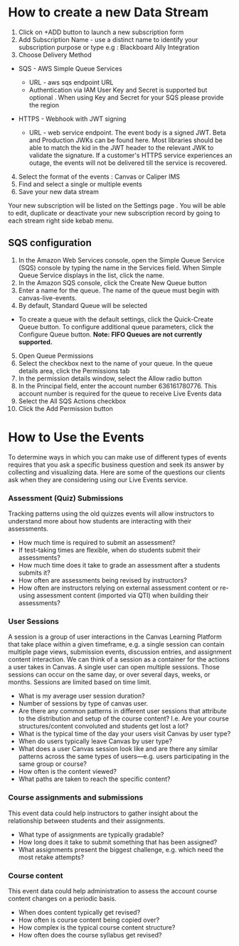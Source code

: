 How to create a new Data Stream
==============

1. Click on +ADD button to launch a new subscription form
2. Add Subscription Name - use a distinct name to identify your subscription purpose or type e.g : Blackboard Ally Integration
3. Choose Delivery Method
* SQS - AWS Simple Queue Services
  * URL - aws sqs endpoint URL
  * Authentication via IAM User Key and Secret is supported but optional . When using Key and Secret for your SQS please provide the region

* HTTPS - Webhook with JWT signing
    * URL - web service endpoint. The event body is a signed JWT. Beta and Production JWKs can be found here. Most libraries should be able to match the kid in the JWT header to the relevant JWK to validate the signature. If a customer's HTTPS service experiences an outage, the events will not be delivered till the service is recovered.
4. Select the format of the events : Canvas or Caliper IMS
5. Find and select a single or multiple events
6. Save your new data stream

Your new subscription will be listed on the Settings page . You will be able to edit, duplicate or deactivate your new subscription record by going to each stream right side kebab menu.

## SQS configuration

1. In the Amazon Web Services console, open the Simple Queue Service (SQS) console by typing the name in the Services field. When Simple Queue Service displays in the list, click the name.
2. In the Amazon SQS console, click the Create New Queue button
3. Enter a name for the queue. The name of the queue must begin with canvas-live-events.
4. By default, Standard Queue will be selected
  * To create a queue with the default settings, click the Quick-Create Queue button. To configure additional queue parameters, click the Configure Queue button. **Note: FIFO Queues are not currently supported.**
5. Open Queue Permissions
6. Select the checkbox next to the name of your queue. In the queue details area, click the Permissions tab
7. In the permission details window, select the Allow radio button
8. In the Principal field, enter the account number 636161780776. This account number is required for the queue to receive Live Events data
9.  Select the All SQS Actions checkbox
10. Click the Add Permission button

How to Use the Events
==============

To determine ways in which you can make use of different types of events requires that you ask a specific business question and seek its answer by collecting and visualizing data. Here are some of the questions our clients ask when they are considering using our Live Events service.

### Assessment (Quiz) Submissions

Tracking patterns using the old quizzes events will allow instructors to understand more about how students are interacting with their assessments.

* How much time is required to submit an assessment?
* If test-taking times are flexible, when do students submit their assessments?
* How much time does it take to grade an assessment after a students submits it?
* How often are assessments being revised by instructors?
* How often are instructors relying on external assessment content or re-using assessment content (imported via QTI) when building their assessments?

### User Sessions

A session is a group of user interactions in the Canvas Learning Platform that take place within a given timeframe, e.g. a single session can contain multiple page views, submission events, discussion entries, and assignment content interaction. We can think of a session as a container for the actions a user takes in Canvas. A single user can open multiple sessions. Those sessions can occur on the same day, or over several days, weeks, or months. Sessions are limited based on time limit.

* What is my average user session duration?
* Number of sessions by type of canvas user.
* Are there any common patterns in different user sessions that attribute to the distribution and setup of the course content? I.e. Are your course structures/content convoluted and students get lost a lot?
* What is the typical time of the day your users visit Canvas by user type?
* When do users typically leave Canvas by user type?
* What does a user Canvas session look like and are there any similar patterns across the same types of users—e.g. users participating in the same group or course?
* How often is the content viewed?
* What paths are taken to reach the specific content?

### Course assignments and submissions

This event data could help instructors to gather insight about the relationship between students and their assignments.

* What type of assignments are typically gradable?
* How long does it take to submit something that has been assigned?
* What assignments present the biggest challenge, e.g. which need the most retake attempts?

### Course content

This event data could help administration to assess the account course content changes on a periodic basis.

* When does content typically get revised?
* How often is course content being copied over?
* How complex is the typical course content structure?
* How often does the course syllabus get revised?
